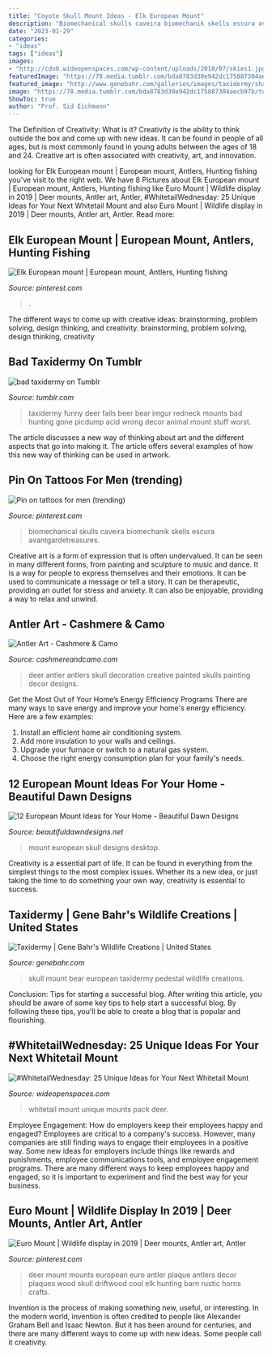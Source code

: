 ```yaml
---
title: "Coyote Skull Mount Ideas - Elk European Mount"
description: "Biomechanical skulls caveira biomechanik skells escura avantgardetreasures"
date: "2023-01-29"
categories:
- "ideas"
tags: ["ideas"]
images:
- "http://cdn0.wideopenspaces.com/wp-content/uploads/2018/07/skies1.jpg"
featuredImage: "https://78.media.tumblr.com/bda8783d30e942dc175887304aecb97b/tumblr_midotosfGg1r330fso1_500.jpg"
featured_image: "http://www.genebahr.com/galleries/images/taxidermy/shape_pic-2_g16i10.jpg"
image: "https://78.media.tumblr.com/bda8783d30e942dc175887304aecb97b/tumblr_midotosfGg1r330fso1_500.jpg"
ShowToc: true
author: "Prof. Sid Eichmann"
---
```



The Definition of Creativity: What is it?
Creativity is the ability to think outside the box and come up with new ideas. It can be found in people of all ages, but is most commonly found in young adults between the ages of 18 and 24. Creative art is often associated with creativity, art, and innovation.

	

		
looking for Elk European mount | European mount, Antlers, Hunting fishing you've visit to the right web. We have 8 Pictures about Elk European mount | European mount, Antlers, Hunting fishing like Euro Mount | Wildlife display in 2019 | Deer mounts, Antler art, Antler, #WhitetailWednesday: 25 Unique Ideas for Your Next Whitetail Mount and also Euro Mount | Wildlife display in 2019 | Deer mounts, Antler art, Antler. Read more:
		
    
## Elk European Mount | European Mount, Antlers, Hunting Fishing

<img loading=lazy src="https://i.pinimg.com/736x/c3/34/8b/c3348be50df75678fc94531da63b5b7c.jpg" onerror="this.onerror=null;this.src='https://tse3.mm.bing.net/th?id=OIP.KFS4FtMmaeYFHwb5RW6kyAHaNK&amp;pid=15.1';" alt="Elk European mount | European mount, Antlers, Hunting fishing">

_Source: pinterest.com_

>. 

	

The different ways to come up with creative ideas: brainstorming, problem solving, design thinking, and creativity.
brainstorming, problem solving, design thinking, creativity

    
## Bad Taxidermy On Tumblr

<img loading=lazy src="https://78.media.tumblr.com/bda8783d30e942dc175887304aecb97b/tumblr_midotosfGg1r330fso1_500.jpg" onerror="this.onerror=null;this.src='https://tse4.mm.bing.net/th?id=OIP.K4nvtaMwIwD4lerlF1UQLQHaJ6&amp;pid=15.1';" alt="bad taxidermy on Tumblr">

_Source: tumblr.com_

>taxidermy funny deer fails beer bear imgur redneck mounts bad hunting gone picdump acid wrong decor animal mount stuff worst. 

	

The article discusses a new way of thinking about art and the different aspects that go into making it. The article offers several examples of how this new way of thinking can be used in artwork.

    
## Pin On Tattoos For Men (trending)

<img loading=lazy src="https://i.pinimg.com/736x/7c/3d/85/7c3d855a203a99806ec355fee5941c8e.jpg" onerror="this.onerror=null;this.src='https://tse3.mm.bing.net/th?id=OIP.WoFhOuClJv2l0bJva0P_9gHaJ4&amp;pid=15.1';" alt="Pin on tattoos for men (trending)">

_Source: pinterest.com_

>biomechanical skulls caveira biomechanik skells escura avantgardetreasures. 

	

Creative art is a form of expression that is often undervalued. It can be seen in many different forms, from painting and sculpture to music and dance. It is a way for people to express themselves and their emotions. It can be used to communicate a message or tell a story. It can be therapeutic, providing an outlet for stress and anxiety. It can also be enjoyable, providing a way to relax and unwind.

    
## Antler Art - Cashmere &amp; Camo

<img loading=lazy src="https://i2.wp.com/cashmereandcamo.com/wp-content/uploads/2013/03/6cd7157fa048422fb50753cb42784225.jpg" onerror="this.onerror=null;this.src='https://tse4.mm.bing.net/th?id=OIP.-nSAlXoBXh1ujOforqq8SAHaKC&amp;pid=15.1';" alt="Antler Art - Cashmere &amp; Camo">

_Source: cashmereandcamo.com_

>deer antler antlers skull decoration creative painted skulls painting decor designs. 

	

Get the Most Out of Your Home’s Energy Efficiency Programs
There are many ways to save energy and improve your home's energy efficiency. Here are a few examples:
1. Install an efficient home air conditioning system.
2. Add more insulation to your walls and ceilings.
3. Upgrade your furnace or switch to a natural gas system.
4. Choose the right energy consumption plan for your family's needs.

    
## 12 European Mount Ideas For Your Home - Beautiful Dawn Designs

<img loading=lazy src="https://beautifuldawndesigns.net/wp-content/uploads/2020/11/european-mount-ideas-9.jpg" onerror="this.onerror=null;this.src='https://tse4.mm.bing.net/th?id=OIP.H28cU3Cy9B2JpwSe-B8bSwHaHa&amp;pid=15.1';" alt="12 European Mount Ideas for Your Home - Beautiful Dawn Designs">

_Source: beautifuldawndesigns.net_

>mount european skull designs desktop. 

	

Creativity is a essential part of life. It can be found in everything from the simplest things to the most complex issues. Whether its a new idea, or just taking the time to do something your own way, creativity is essential to success.

    
## Taxidermy | Gene Bahr&#039;s Wildlife Creations | United States

<img loading=lazy src="http://www.genebahr.com/galleries/images/taxidermy/shape_pic-2_g16i10.jpg" onerror="this.onerror=null;this.src='https://tse2.mm.bing.net/th?id=OIP.NaqYe-HARSo2LSzEylLnwwHaJ4&amp;pid=15.1';" alt="Taxidermy | Gene Bahr&#039;s Wildlife Creations | United States">

_Source: genebahr.com_

>skull mount bear european taxidermy pedestal wildlife creations. 

	

Conclusion: Tips for starting a successful blog.
After writing this article, you should be aware of some key tips to help start a successful blog. By following these tips, you'll be able to create a blog that is popular and flourishing.

    
## #WhitetailWednesday: 25 Unique Ideas For Your Next Whitetail Mount

<img loading=lazy src="http://cdn0.wideopenspaces.com/wp-content/uploads/2018/07/skies1.jpg" onerror="this.onerror=null;this.src='https://tse2.mm.bing.net/th?id=OIP.wbVmOogAm9shouq1HlQK_QHaKX&amp;pid=15.1';" alt="#WhitetailWednesday: 25 Unique Ideas for Your Next Whitetail Mount">

_Source: wideopenspaces.com_

>whitetail mount unique mounts pack deer. 

	

Employee Engagement: How do employers keep their employees happy and engaged?
Employees are critical to a company's success. However, many companies are still finding ways to engage their employees in a positive way. Some new ideas for employers include things like rewards and punishments, employee communications tools, and employee engagement programs. There are many different ways to keep employees happy and engaged, so it is important to experiment and find the best way for your business.

    
## Euro Mount | Wildlife Display In 2019 | Deer Mounts, Antler Art, Antler

<img loading=lazy src="https://i.pinimg.com/736x/68/4b/db/684bdb68dd27182f0ec75dcf8068cda6--deer-mount-decor-euro-mounts.jpg?b=t" onerror="this.onerror=null;this.src='https://tse3.mm.bing.net/th?id=OIP.5_8CuUm6G_Q93Z0NKVXeLgHaJ3&amp;pid=15.1';" alt="Euro Mount | Wildlife display in 2019 | Deer mounts, Antler art, Antler">

_Source: pinterest.com_

>deer mount mounts european euro antler plaque antlers decor plaques wood skull driftwood cool elk hunting barn rustic horns crafts. 

	

Invention is the process of making something new, useful, or interesting. In the modern world, invention is often credited to people like Alexander Graham Bell and Isaac Newton. But it has been around for centuries, and there are many different ways to come up with new ideas. Some people call it creativity.

